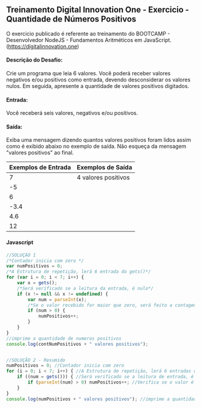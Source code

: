 ## Treinamento Digital Innovation One - Exercicio - Quantidade de Números Positivos

O exercicio publicado é referente ao treinamento do BOOTCAMP - Desenvolvedor NodeJS - Fundamentos Aritméticos em JavaScript.
(https://digitalinnovation.one)

#### Descrição do Desafio:

Crie um programa que leia 6 valores. Você poderá receber valores negativos e/ou positivos como entrada, devendo desconsiderar os valores nulos. Em seguida, apresente a quantidade de valores positivos digitados.


#### Entrada:

Você receberá seis valores, negativos e/ou positivos.


#### Saída:

Exiba uma mensagem dizendo quantos valores positivos foram lidos assim como é exibido abaixo no exemplo de saída. Não esqueça da mensagem "valores positivos" ao final.

Exemplos de Entrada  | Exemplos de Saída
------------- | -------------
7 | 4 valores positivos
-5 |
6 |
-3.4 |
4.6 |
12 |



#### Javascript

```javascript
//SOLUÇÃO 1
/*Contador inicia com zero */
var numPositivos = 0;
/*A Estrutura de repetição, lerá 6 entrada do gets()*/
for (var i = 0; i < 7; i++) {
    var x = gets();
    /*Será verificado se a leitura da entrada, é nulo*/
    if (x != null && x != undefined) {
        var num = parseInt(x);
        /*Se o valor recebido for maior que zero, será feito a contagem*/
        if (num > 0) {
            numPositivos++;
        }
    }
}
//imprime a quantidade de numeros positivos
console.log(contNumPositivos + " valores positivos");


//SOLUÇÃO 2 - Resumido 
numPositivos = 0; //Contador inicia com zero
for (i = 0; i < 7; i++) { //A Estrutura de repetição, lerá 6 entradas do gets()
    if ((num = gets())) { //Será verificado se a leitura de entrada, é nulo
        if (parseInt(num) > 0) numPositivos++; //Verifica se o valor é maior que zero
    }
}
console.log(numPositivos + " valores positivos"); //imprime a quantidade de numeros positivos
```
